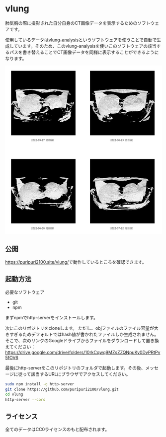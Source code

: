 # vlung

肺気胸の際に撮影された自分自身のCT画像データを表示するためのソフトウェアです。

使用しているデータは[vlung-analysis](https://github.com/puripuri2100/vlung-analysis)というソフトウェアを使うことで自動で生成しています。そのため、このvlung-analysisを使いこのソフトウェアの該当するパスを書き替えることでCT画像データを同様に表示することができるようになります。

<div style="text-align: center">
  <img src="img.png">
</div>

## 公開

<https://puripuri2100.site/vlung/>で動作しているところを確認できます。

## 起動方法

必要なソフトウェア

- git
- npm


まずnpmでhttp-serverをインストールします。

次にこのリポジトリをcloneします。
ただし、objファイルのファイル容量が大きすぎるためデフォルトではhash値が書かれたファイルしか生成されません。そこで、次のリンクのGoogleドライブからファイルをダウンロードして置き換えてください：<https://drive.google.com/drive/folders/10rkCqwq9MZsZZQNpuKy0DyPRtPv5fOV6>

最後にhttp-serverをこのリポジトリのフォルダで起動します。その後、メッセージに従って該当するURLにブラウザでアクセスしてください。


```sh
sudo npm install -g http-server
git clone https://github.com/puripuri2100/vlung.git
cd vlung
http-server --cors
```

## ライセンス

全てのデータはCC0ライセンスのもと配布されます。
